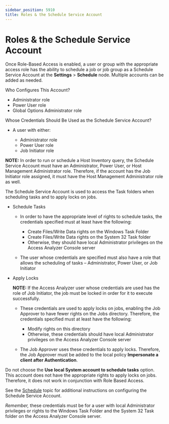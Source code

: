 ```yaml
---
sidebar_position: 5910
title: Roles & the Schedule Service Account
---
```


# Roles & the Schedule Service Account

Once Role-Based Access is enabled, a user or group with the appropriate access role has the ability to schedule a job or job group as a Schedule Service Account at the **Settings** > **Schedule** node. Multiple accounts can be added as needed.

Who Configures This Account?

* Administrator role
* Power User role
* Global Options Administrator role

Whose Credentials Should Be Used as the Schedule Service Account?

* A user with either:

  * Administrator role
  * Power User role
  * Job Initiator role

**NOTE:** In order to run or schedule a Host Inventory query, the Schedule Service Account must have an Administrator, Power User, or Host Management Administrator role. Therefore, if the account has the Job Initiator role assigned, it must have the Host Management Administrator role as well.

The Schedule Service Account is used to access the Task folders when scheduling tasks and to apply locks on jobs.

* Schedule Tasks

  * In order to have the appropriate level of rights to schedule tasks, the credentials specified must at least have the following:

    * Create Files/Write Data rights on the Windows Task Folder
    * Create Files/Write Data rights on the System 32 Task folder
    * Otherwise, they should have local Administrator privileges on the Access Analyzer Console server
  * The user whose credentials are specified must also have a role that allows the scheduling of tasks – Administrator, Power User, or Job Initiator
* Apply Locks

  **NOTE:** If the Access Analyzer user whose credentials are used has the role of Job Initiator, the job must be locked in order for it to execute successfully.

  * These credentials are used to apply locks on jobs, enabling the Job Approver to have fewer rights on the Jobs directory. Therefore, the credentials specified must at least have the following:

    * Modify rights on this directory
    * Otherwise, these credentials should have local Administrator privileges on the Access Analyzer Console server
  * The Job Approver uses these credentials to apply locks. Therefore, the Job Approver must be added to the local policy **Impersonate a client after Authentication**.

Do not choose the **Use local System account to schedule tasks** option. This account does not have the appropriate rights to apply locks on jobs. Therefore, it does not work in conjunction with Role Based Access.

See the [Schedule](../../Schedule "Schedule") topic for additional instructions on configuring the Schedule Service Account.

*Remember,*  these credentials must be for a user with local Administrator privileges or rights to the Windows Task Folder and the System 32 Task folder on the Access Analyzer Console server.